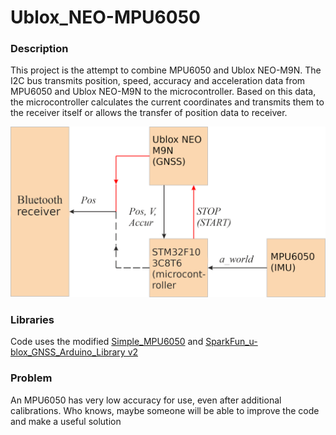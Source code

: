 # Ublox_NEO-MPU6050
### Description  


This project is the attempt to combine MPU6050 and Ublox NEO-M9N. The I2C bus transmits position, speed, accuracy and acceleration data from MPU6050 and Ublox NEO-M9N to the microcontroller. Based on this data, the microcontroller calculates the current coordinates and transmits them to the receiver itself or allows the transfer of position data to receiver.  

![Scheme of MPU6050 and NEO-M9N](/img/scheme_mpu.png)  

### Libraries
Code uses the modified [Simple_MPU6050](https://github.com/ZHomeSlice/Simple_MPU6050) and [SparkFun_u-blox_GNSS_Arduino_Library v2](https://github.com/sparkfun/SparkFun_u-blox_GNSS_Arduino_Library)

### Problem
An MPU6050 has very low accuracy for use, even after additional calibrations. Who knows, maybe someone will be able to improve the code and make a useful solution